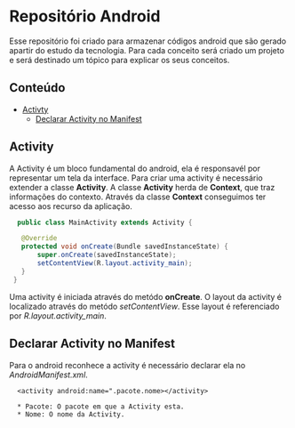 # Repositório Android

  Esse repositório foi criado para armazenar códigos android que são gerado apartir do estudo da tecnologia. Para cada conceito será criado um projeto e será destinado um tópico para explicar os seus conceitos.
   
## Conteúdo

  - [Activty](#activity)
     - [Declarar Activity no Manifest](#declararActivityManifest)
  
  
<a name="activity"></a>   
## Activity

   A  Activity é um bloco fundamental do android, ela é responsavél por representar um tela da interface. Para  criar uma activity é necessário extender a classe **Activity**. A classe **Activity** herda de **Context**, que traz informações do contexto. Através da classe **Context** conseguimos ter acesso aos recurso da aplicação.

 ```java
   public class MainActivity extends Activity {

    @Override
    protected void onCreate(Bundle savedInstanceState) {
        super.onCreate(savedInstanceState);
        setContentView(R.layout.activity_main);
    }
  }
 ```
   Uma activity é iniciada através do metódo **onCreate**. O layout da activity é localizado através do metódo *setContentView*. Esse layout é referenciado por *R.layout.activity_main*.

<a name="declararActivityManifest"></a>
## Declarar Activity no Manifest

   Para o android reconhece a activity é necessário declarar  ela no *AndroidManifest.xml*.
   
```android
  <activity android:name=".pacote.nome></activity>
  
  * Pacote: O pacote em que a Activity esta.
  * Nome: O nome da Activity.
```   
